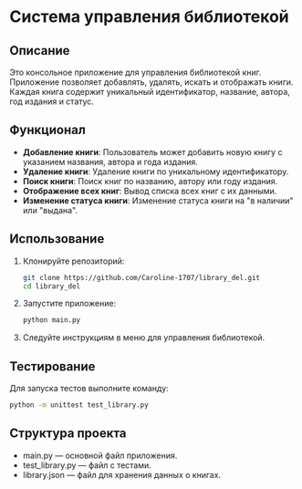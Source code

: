 # Система управления библиотекой

## Описание

Это консольное приложение для управления библиотекой книг. Приложение позволяет добавлять, удалять, искать и отображать книги. Каждая книга содержит уникальный идентификатор, название, автора, год издания и статус.

## Функционал

- **Добавление книги**: Пользователь может добавить новую книгу с указанием названия, автора и года издания.
- **Удаление книги**: Удаление книги по уникальному идентификатору.
- **Поиск книги**: Поиск книг по названию, автору или году издания.
- **Отображение всех книг**: Вывод списка всех книг с их данными.
- **Изменение статуса книги**: Изменение статуса книги на "в наличии" или "выдана".

## Использование

1. Клонируйте репозиторий:
   ```bash
   git clone https://github.com/Caroline-1707/library_del.git
   cd library_del

2. Запустите приложение:
   ```bash
   python main.py

3. Следуйте инструкциям в меню для управления библиотекой.


## Тестирование

Для запуска тестов выполните команду:
```bash
python -m unittest test_library.py
```

## Структура проекта

- main.py — основной файл приложения.
- test_library.py — файл с тестами.
- library.json — файл для хранения данных о книгах.
